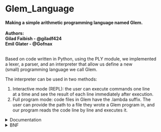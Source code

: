 # Glem_Language
**Making a simple arithmetic programming language named Glem.<br/><br/>**
**Authors:<br/>**
**Gilad Faibish - @giladf424<br/>**
**Emil Glater - @Gofnax<br/>**
<br/>

Based on code written in Python, using the PLY module, we implemented<br>
a lexer, a parser, and an interpreter that allow us define a new<br>
(small) programming language we call Glem.<br>

The interpreter can be used in two methods:
1. Interactive mode (REPL): the user can execute commands one line<br>
at a time and see the result of each line immediately after execution.<br>
2. Full program mode: code files in Glem have the .lambda suffix. The<br>
user can provide the path to a file they wrote a Glem program in, and<br>
our program reads the code line by line and executes it.<br>

<details>
<summary> Documentation </summary>

***Data Types:***<br>
In Glem we support the usage of integers and boolean values,<br>
where all the values are immutable, and there are no variable assignments.<br>
<br>
With this, you can use basic arithmetic operations:
* Addition (+)
* Subtraction (-)
* Multiplication (*)
* Division (integer division) (/)
* Modulo (%)
  
and boolean and comparison operations:
* AND (&&)
* OR (||)
* NOT (!)
* Equality to (==)
* Not queal to (!=)
* Greater than (>)
* Less than (<)
* Greater than or equal to (>=)
* Less than or equal to (<=)

***Basic Usage:***<br>
The basic way to make use of Glem is to write one-line expressions,<br>
for which the interpreter will print the result. In addition, you can<br>
write an expression inside an expression, as shown below. At the end<br>
of each line, there has to be a ```;``` for the language to recognize<br>
the expression written as a statement it can execute.<br>
For example:
```
>>> 3 + 5;
8
>>> 12 >= 4;
true
>>> 4 * (5 + 2);
28
```

***Functions:***<br>
In Glem, you can define functions using the keyword ```mey``` and call them<br>
anywhere in the code from the point of their definition onwards.<br>
As Glem doesn't support variable assignment, writing a function that<br>
executes multiple statement won't affect that function's returned value,<br>
and only the result of the last statement will be returned.<br>
<br>
The format of a function definition is:<br>
```
mey {function_name, (arg1, arg2, ...)}
{statement; statement; ...; statement;};
```

For example, let's look at the definition of the function ```addOne``` that<br>
receives an integer and returns its value increased by 1:<br>
```
>>> mey {addOne, (n)} {n + 1;};
addOne defined.
```

The format of calling a function is:
```
function_name(arg1, arg2, arg3, ...);
```

Continuing with our example, assuming we defined ```addOne``` earlier in our<br>
code, to call it we simply need to write its name, followed by brackets with<br>
values that correspond to its expected values in them:
```
>>> addOne(3);
4
```

In addition to regular functions, Glem supports the usage of anonymous<br>
functions (lambda function/expressions). These allow you to write code with a higher<br>
level of complexity than a regular statement, but without the need to define<br>
a function beforehand. For Glem to recognize a lamda function, it has to be defined<br>
using the ```lambda``` keyword.<br>
<br>
The format of a lambda function, as recognized by Glem is:
```
Lambda param.(expression)
```
Where ```param``` can be switched with any other identifier for the parameter<br>
the lambda function expects to receive, and any expression can be written inside<br>
the brackets.<br>

***Comments:***<br>
Glem allows you to add comments to your code to elevate its readability just like<br>
many other languages. To insert a comment in the code you simply need to wrap it<br>
with ```#```'s.<br>
For example:
```
...
3 + 5;  # Example code #
addThree(13);  # Works like addOne but increase value by 3 #
5 * 2 + true;
...
```

</details>

<details>
<summary>BNF</summary>
<br>
The syntax of Glem is as follows:<br>
  
```
program ::= statement_list

statement_list ::= statement_list statement
                 | statement

statement ::= expression ";"
            | function_definition
            | expression_lambda

expression ::= expression "+" expression
             | expression "-" expression
             | expression "*" expression
             | expression "/" expression
             | expression "%" expression
             | expression "&&" expression
             | expression "||" expression
             | expression "!=" expression
             | expression "==" expression
             | expression ">" expression
             | expression "<" expression
             | expression ">=" expression
             | expression "<=" expression
             | "!" expression
             | "(" expression ")"
             | number
             | boolean
             | identifier
             | identifier "(" param_list ")"
             | "lambda" identifier "." "(" expression ")"

function_definition ::= "mey" "{" identifier "," "(" arg_list ")" "}" "{" statement_list "}" ";"

arg_list ::= identifier
           | identifier "," arg_list

param_list ::= expression
             | expression "," param_list
```
</details>
